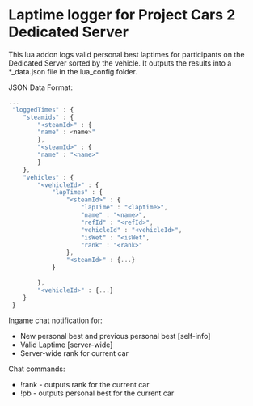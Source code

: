 # Laptime logger for Project Cars 2 Dedicated Server


This lua addon logs valid personal best laptimes for participants on the Dedicated Server sorted by the vehicle. It outputs the results into a *_data.json file in the lua_config folder.

JSON Data Format:

```javascript
...
 "loggedTimes" : {
    "steamids" : {
        "<steamId>" : {
        "name" : <name>"
        },
        "<steamId>" : {
        "name" : "<name>"
        }
    },
    "vehicles" : {
        "<vehicleId>" : {
            "lapTimes" : {
                "<steamId>" : {
                    "lapTime" : "<laptime>",
                    "name" : "<name>",
                    "refId" : "<refId>",
                    "vehicleId" : "<vehicleId>",
                    "isWet" : "<isWet",
                    "rank" : "<rank>"
                },
                "<steamId>" : {...}
            }
            
        },
        "<vehicleId>" : {...}
    }
 }
```

Ingame chat notification for:

* New personal best and previous personal best [self-info]
* Valid Laptime [server-wide]
* Server-wide rank for current car

Chat commands: 

* !rank - outputs rank for the current car
* !pb - outputs personal best for the current car
